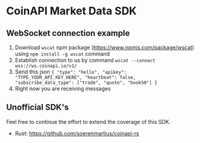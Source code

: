 # CoinAPI Market Data SDK 

## WebSocket connection example

 1. Download `wscat` npm package (https://www.npmjs.com/package/wscat) using `npm install -g wscat` command
 2. Establish connection to us by command `wscat --connect wss://ws.coinapi.io/v1/`
 3. Send this json `{ "type": "hello", "apikey": "TYPE_YOUR_API_KEY_HERE", "heartbeat": false, "subscribe_data_type": ["trade", "quote", "book50"] }`
 4. Right now you are receiving messages
 
## Unofficial SDK's
 
 Feel free to continue the effort to extend the coverage of this SDK.
 
 * Rust: https://github.com/soerenmartius/coinapi-rs



